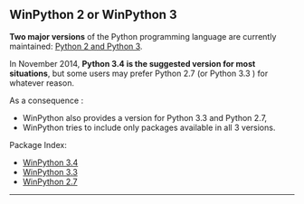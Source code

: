 ## WinPython 2 or WinPython 3

**Two major versions** of the Python programming language are currently maintained: [Python 2 and Python 3](http://wiki.python.org/moin/Python2orPython3).

In November 2014, **Python 3.4 is the suggested version for most situations**, but some users may prefer Python 2.7 (or Python 3.3 ) for whatever reason.

As a consequence : 
- WinPython also provides a version for Python 3.3 and Python 2.7,
- WinPython tries to include only packages available in all 3 versions.

Package Index: 
- [WinPython 3.4](PackageIndex_34)
- [WinPython 3.3](PackageIndex_33)
- [WinPython 2.7](PackageIndex_27)


* * *

